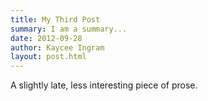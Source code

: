 ```yaml
---
title: My Third Post
summary: I am a summary...
date: 2012-09-28
author: Kaycee Ingram
layout: post.html
---
```


A slightly late, less interesting piece of prose.
